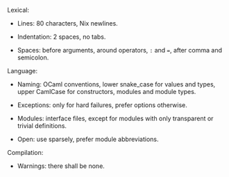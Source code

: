 Lexical:

* Lines: 80 characters, Nix newlines.

* Indentation: 2 spaces, no tabs.

* Spaces: before arguments, around operators, `:` and `=`, after comma and semicolon.


Language:

* Naming: OCaml conventions, lower snake_case for values and types, upper CamlCase for constructors, modules and module types.

* Exceptions: only for hard failures, prefer options otherwise.

* Modules: interface files, except for modules with only transparent or trivial definitions.

* Open: use sparsely, prefer module abbreviations.


Compilation:

* Warnings: there shall be none.
